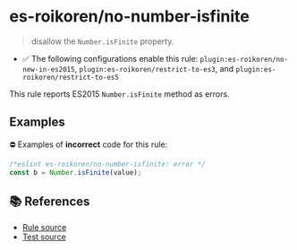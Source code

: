 # es-roikoren/no-number-isfinite
> disallow the `Number.isFinite` property.

- ✅ The following configurations enable this rule: `plugin:es-roikoren/no-new-in-es2015`, `plugin:es-roikoren/restrict-to-es3`, and `plugin:es-roikoren/restrict-to-es5`

This rule reports ES2015 `Number.isFinite` method as errors.

## Examples

⛔ Examples of **incorrect** code for this rule:

```js
/*eslint es-roikoren/no-number-isfinite: error */
const b = Number.isFinite(value);
```

## 📚 References

- [Rule source](https://github.com/roikoren755/eslint-plugin-es/blob/v3.0.1/src/rules/no-number-isfinite.ts)
- [Test source](https://github.com/roikoren755/eslint-plugin-es/blob/v3.0.1/tests/src/rules/no-number-isfinite.ts)
